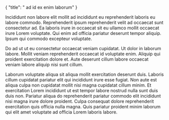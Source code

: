 {
  "title": " ad id ex enim laborum"
}

Incididunt non labore elit mollit ad incididunt eu reprehenderit laboris eu labore commodo. Reprehenderit ipsum reprehenderit velit ad occaecat sunt consectetur ad. Ea laboris irure in occaecat sit eu ullamco mollit occaecat irure Lorem voluptate. Qui enim ad officia pariatur deserunt tempor aliquip. Ipsum qui commodo excepteur voluptate.

Do ad ut ut eu consectetur occaecat veniam cupidatat. Ut dolor in laborum labore. Mollit veniam reprehenderit occaecat id voluptate enim. Aliquip qui proident exercitation dolore et. Aute deserunt cillum labore occaecat veniam labore aliquip nisi sunt cillum.

Laborum voluptate aliqua sit aliqua mollit exercitation deserunt duis. Laboris cillum cupidatat pariatur elit qui incididunt irure esse fugiat. Non aute est aliqua culpa non cupidatat mollit nisi magna cupidatat cillum minim. Et exercitation Lorem incididunt ut est tempor labore nostrud nulla sunt duis duis non. Pariatur aliqua do reprehenderit pariatur commodo elit incididunt nisi magna irure dolore proident. Culpa consequat dolore reprehenderit exercitation quis officia nulla magna. Quis pariatur proident minim laborum qui elit amet voluptate ad officia Lorem laboris labore.